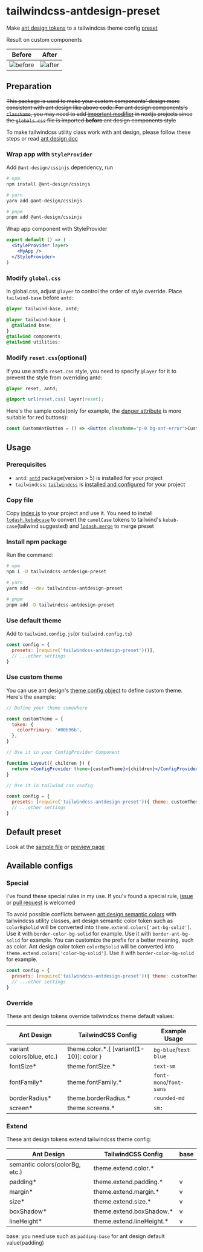 # tailwindcss-antdesign-preset

Make [ant design tokens](https://ant.design/docs/react/customize-theme#seedtoken) to a tailwindcss theme config [preset](https://tailwindcss.com/docs/presets)

Result on custom components

| Before                                                                                         | After                                                                                        |
| ---------------------------------------------------------------------------------------------- | -------------------------------------------------------------------------------------------- |
| ![before](https://cdn.jsdelivr.net/gh/rexcape/tailwindcss-antdesign-preset/.github/before.png) | ![after](https://cdn.jsdelivr.net/gh/rexcape/tailwindcss-antdesign-preset/.github/after.png) |

## Preparation

~~This package is used to make your custom components' design more consistent with ant design like above code. For ant design components's `className`, you may need to add [important modifier](https://tailwindcss.com/docs/configuration#important-modifier) in nextjs projects since the `globals.css` file is imported **before** ant design components style~~

To make tailwindcss utility class work with ant design, please follow these steps or read [ant design doc](https://ant.design/docs/react/compatible-style#compatible-with-third-party-style-libraries)

### Wrap app with `StyleProvider`

Add `@ant-design/cssinjs` dependency, run

```sh
# npm
npm install @ant-design/cssinjs

# yarn
yarn add @ant-design/cssinjs

# pnpm
pnpm add @ant-design/cssinjs
```

Wrap app component with StyleProvider

```jsx
export default () => (
  <StyleProvider layer>
    <MyApp />
  </StyleProvider>
)
```

### Modify `global.css`

In global.css, adjust `@layer` to control the order of style override. Place `tailwind-base` before `antd`:

```css
@layer tailwind-base, antd;

@layer tailwind-base {
  @tailwind base;
}
@tailwind components;
@tailwind utilities;
```

### Modify `reset.css`(optional)

If you use antd's `reset.css` style, you need to specify `@layer` for it to prevent the style from overriding antd:

```css
@layer reset, antd;

@import url(reset.css) layer(reset);
```

Here's the sample code(only for example, the [danger attribute](https://ant.design/components/button#components-button-demo-danger) is more suitable for red buttons):

```jsx
const CustomAntButton = () => <Button className="p-0 bg-ant-error">Custom Button</Button>
```

## Usage

### Prerequisites

- `antd`: [`antd`](https://www.npmjs.com/package/antd) package(version > 5) is installed for your project
- `tailwindcss`: [`tailwindcss`](https://www.npmjs.com/package/tailwindcss) is [installed and configured](https://tailwindcss.com/docs/installation) for your project

### Copy file

Copy [index.js](./src/index.js) to your project and use it. You need to install [`lodash.kebabcase`](https://www.npmjs.com/package/lodash.merge) to convert the `camelCase` tokens to tailwind's `kebab-case`(tailwind suggested) and [`lodash.merge`](https://www.npmjs.com/package/lodash.merge) to merge preset

### Install npm package

Run the command:

```sh
# npm
npm i -D tailwindcss-antdesign-preset

# yarn
yarn add --dev tailwindcss-antdesign-preset

# pnpm
pnpm add -D tailwindcss-antdesign-preset
```

### Use default theme

Add to `tailwind.config.js`(or `tailwind.config.ts`)

```js
const config = {
  presets: [require('tailwindcss-antdesign-preset')()],
  // ...other settings
}
```

### Use custom theme

You can use ant design's [theme config object](https://ant.design/docs/react/customize-theme#theme) to define custom theme. Here's the example:

```jsx
// Define your theme somewhere

const customTheme = {
  token: {
    colorPrimary: '#00b96b',
  },
}

// Use it in your ConfigProvider Component

function Layout({ children }) {
  return <ConfigProvider theme={customTheme}>{children}</ConfigProvider>
}

// Use it in tailwind css config

const config = {
  presets: [require('tailwindcss-antdesign-preset')({ theme: customTheme })],
  // ...other settings
}
```

## Default preset

Look at the [sample file](./src/sample.js) or [preview page](https://rexcape.github.io/tailwindcss-antdesign-preset/)

## Available configs

### Special

I've found these special rules in my use. If you'v found a special rule, [issue](https://github.com/rexcape/tailwindcss-antdesign-preset/issues/new) or [pull request](https://github.com/rexcape/tailwindcss-antdesign-preset/compare) is welcomed

To avoid possible conflicts between [ant design semantic colors](https://ant.design/docs/react/customize-theme#maptoken) with tailwindcss utility classes, ant design semantic color token such as `colorBgSolid` will be converted into `theme.extend.colors['ant-bg-solid']`. Use it with `border-color-bg-solid` for example. Use it with `border-ant-bg-solid` for example. You can customize the prefix for a better meaning, such as color. Ant design color token `colorBgSolid` will be converted into `theme.extend.colors['color-bg-solid']`. Use it with `border-color-bg-solid` for example.

```js
const config = {
  presets: [require('tailwindcss-antdesign-preset')({ theme: customTheme, colorPrefix: 'color' })],
  // ...other settings
}
```

### Override

These ant design tokens override tailwindcss theme default values:

| Ant Design                 | TailwindCSS Config                        | Example Usage           |
| -------------------------- | ----------------------------------------- | ----------------------- |
| variant colors(blue, etc.) | theme.color.\*.{ [variant(1-10)]: color } | `bg-blue`/`text blue`   |
| fontSize\*                 | theme.fontSize.\*                         | `text-sm`               |
| fontFamily\*               | theme.fontFamily.\*                       | `font-mono`/`font-sans` |
| borderRadius\*             | theme.borderRadius.\*                     | `rounded-md`            |
| screen\*                   | theme.screens.\*                          | `sm:`                   |

### Extend

These ant design tokens extend tailwindcss theme config:

| Ant Design                     | TailwindCSS Config         | base |
| ------------------------------ | -------------------------- | ---- |
| semantic colors(colorBg, etc.) | theme.extend.color.\*      |      |
| padding\*                      | theme.extend.padding.\*    | v    |
| margin\*                       | theme.extend.margin.\*     | v    |
| size\*                         | theme.extend.size.\*       | v    |
| boxShadow\*                    | theme.extend.boxShadow.\*  | v    |
| lineHeight\*                   | theme.extend.lineHeight.\* | v    |

base: you need use such as `padding-base` for ant design default value(padding)
